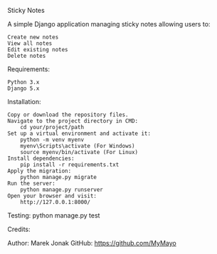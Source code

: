 Sticky Notes

A simple Django application managing sticky notes allowing users to:
  
    Create new notes
    View all notes
    Edit existing notes
    Delete notes

Requirements:

    Python 3.x
    Django 5.x

Installation:

    Copy or download the repository files.
    Navigate to the project directory in CMD:
        cd your/project/path
    Set up a virtual environment and activate it:
        python -m venv myenv
        myenv\Scripts\activate (For Windows)
        source myenv/bin/activate (For Linux)
    Install dependencies:
        pip install -r requirements.txt
    Apply the migration:
        python manage.py migrate
    Run the server:
        python manage.py runserver
    Open your browser and visit:
        http://127.0.0.1:8000/

Testing:
    python manage.py test

Credits:

Author: Marek Jonak
    GitHub: https://github.com/MyMayo


